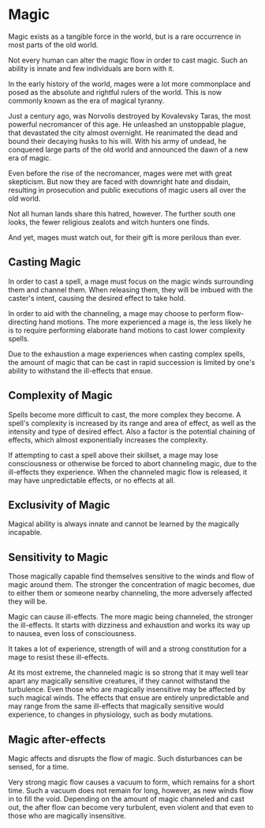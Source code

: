 # Magic
Magic exists as a tangible force in the world, but is a rare occurrence in most parts of the old world. 

Not every human can alter the magic flow in order to cast magic. Such an ability is innate and few individuals are born with it. 

In the early history of the world, mages were a lot more commonplace and posed as the absolute and rightful rulers of the world. This is now commonly known as the era of magical tyranny. 

Just a century ago, was Norvolis destroyed by Kovalevsky Taras, the most powerful necromancer of this age. He unleashed an unstoppable plague, that devastated the city almost overnight. He reanimated the dead and bound their decaying husks to his will. With his army of undead, he conquered large parts of the old world and announced the dawn of a new era of magic.

Even before the rise of the necromancer, mages were met with great skepticism. But now they are faced with downright hate and disdain, resulting in prosecution and public executions of magic users all over the old world. 

Not all human lands share this hatred, however. The further south one looks, the fewer religious zealots and witch hunters one finds. 

And yet, mages must watch out, for their gift is more perilous than ever. 

## Casting Magic
In order to cast a spell, a mage must focus on the magic winds surrounding them and channel them. When releasing them, they will be imbued with the caster's intent, causing the desired effect to take hold. 

In order to aid with the channeling, a mage may choose to perform flow-directing hand motions. The more experienced a mage is, the less likely he is to require performing elaborate hand motions to cast lower complexity spells. 

Due to the exhaustion a mage experiences when casting complex spells, the amount of magic that can be cast in rapid succession is limited by one's ability to withstand the ill-effects that ensue. 

## Complexity of Magic
Spells become more difficult to cast, the more complex they become. A spell's complexity is increased by its range and area of effect, as well as the intensity and type of desired effect. Also a factor is the potential chaining of effects, which almost exponentially increases the complexity. 

If attempting to cast a spell above their skillset, a mage may lose consciousness or otherwise be forced to abort channeling magic, due to the ill-effects they experience. When the channeled magic flow is released, it may have unpredictable effects, or no effects at all.

## Exclusivity of Magic
Magical ability is always innate and cannot be learned by the magically incapable. 

## Sensitivity to Magic
Those magically capable find themselves sensitive to the winds and flow of magic around them. The stronger the concentration of magic becomes, due to either them or someone nearby channeling, the more adversely affected they will be. 

Magic can cause ill-effects. The more magic being channeled, the stronger the ill-effects. It starts with dizziness and exhaustion and works its way up to nausea, even loss of consciousness. 

It takes a lot of experience, strength of will and a strong constitution for a mage to resist these ill-effects. 

At its most extreme, the channeled magic is so strong that it may well tear apart any magically sensitive creatures, if they cannot withstand the turbulence. Even those who are magically insensitive may be affected by such magical winds. The effects that ensue are entirely unpredictable and may range from the same ill-effects that magically sensitive would experience, to changes in physiology, such as body mutations. 

## Magic after-effects
Magic affects and disrupts the flow of magic. Such disturbances can be sensed, for a time. 

Very strong magic flow causes a vacuum to form, which remains for a short time. Such a vacuum does not remain for long, however, as new winds flow in to fill the void. Depending on the amount of magic channeled and cast out, the after flow can become very turbulent, even violent and that even to those who are magically insensitive. 
